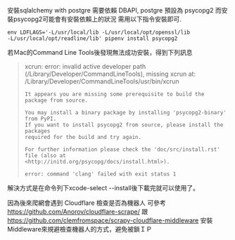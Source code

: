 
安裝sqlalchemy with postgre
需要依賴 DBAPI, postgre 預設為 psycopg2
而安裝psycopg2可能會有安裝依賴上的狀況
需用以下指令安裝即可.

```
env LDFLAGS='-L/usr/local/lib -L/usr/local/opt/openssl/lib
-L/usr/local/opt/readline/lib' pipenv install psycopg2
```

若Ｍac的Command Line Tools後發現無法成功安裝，得到下列訊息

> xcrun: error: invalid active developer path (/Library/Developer/CommandLineTools), missing xcrun at: /Library/Developer/CommandLineTools/usr/bin/xcrun
> 
>     It appears you are missing some prerequisite to build the package from source.
> 
>     You may install a binary package by installing 'psycopg2-binary' from PyPI.
>     If you want to install psycopg2 from source, please install the packages
>     required for the build and try again.
> 
>     For further information please check the 'doc/src/install.rst' file (also at
>     <http://initd.org/psycopg/docs/install.html>).
> 
>     error: command 'clang' failed with exit status 1

解決方式是在命令列下xcode-select --install後下載完就可以使用了。


因為後來爬網會遇到 Cloudflare 檢查是否為機器人
可參考 
https://github.com/Anorov/cloudflare-scrape/
跟
https://github.com/clemfromspace/scrapy-cloudflare-middleware
安裝Middleware來規避檢查機器人的方式，避免被鎖ＩＰ
